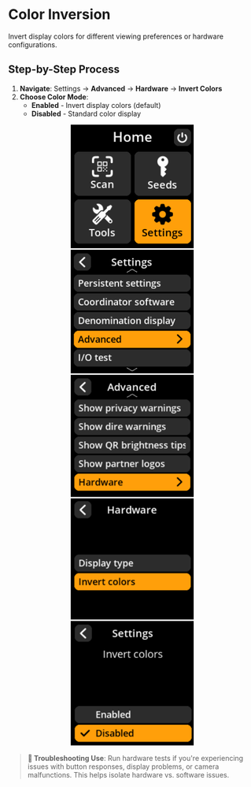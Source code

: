 # Color Inversion

Invert display colors for different viewing preferences or hardware configurations.

## Step-by-Step Process

1. **Navigate**: Settings → **Advanced** → **Hardware** → **Invert Colors**
2. **Choose Color Mode**:
   - **Enabled** - Invert display colors (default)
   - **Disabled** - Standard color display

<div align="center">
     <img src="images/HomeScreenSettingsSelectView.png" alt="Settings selection menu" width="250"/>
</div>

<div align="center">
     <img src="images/SettingsMainMenuAdvancedSelectView.png" alt="Advanced selection menu" width="250"/>
</div>

<div align="center">
     <img src="images/HardwareSelectView.png" alt="Hardware selection menu" width="250"/>
</div>

<div align="center">
     <img src="images/InvertColorsSelectView.png" alt="Invert Colors selection menu" width="250"/>
</div>

<div align="center">
     <img src="images/SettingsEntryUpdateSelectionView_invert_colors.png" alt="Color inversion configuration" width="250"/>
</div>

> **🔧 Troubleshooting Use**: Run hardware tests if you're experiencing issues with button responses, display problems, or camera malfunctions. This helps isolate hardware vs. software issues.

